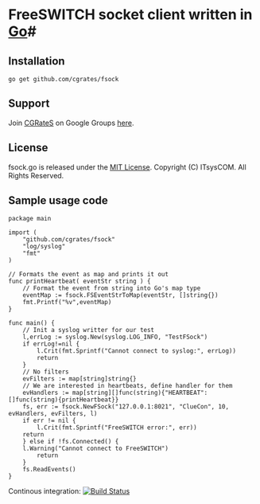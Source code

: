 # FreeSWITCH socket client written in [Go](http://cgrates.org/ "Go Website")#

## Installation ##

`go get github.com/cgrates/fsock`

## Support ##
Join [CGRateS](http://www.cgrates.org/ "CGRateS Website") on Google Groups [here](https://groups.google.com/forum/#!forum/cgrates "CGRateS on GoogleGroups").

## License ##
fsock.go is released under the [MIT License](http://www.opensource.org/licenses/mit-license.php "MIT License").
Copyright (C) ITsysCOM. All Rights Reserved.

## Sample usage code ##
```
package main

import (
    "github.com/cgrates/fsock"
    "log/syslog"
    "fmt"
)

// Formats the event as map and prints it out
func printHeartbeat( eventStr string ) {
    // Format the event from string into Go's map type
    eventMap := fsock.FSEventStrToMap(eventStr, []string{})
    fmt.Printf("%v",eventMap)
}

func main() {
    // Init a syslog writter for our test
    l,errLog := syslog.New(syslog.LOG_INFO, "TestFSock")
    if errLog!=nil {
        l.Crit(fmt.Sprintf("Cannot connect to syslog:", errLog))
        return
    }
    // No filters
    evFilters := map[string]string{}
    // We are interested in heartbeats, define handler for them
    evHandlers := map[string][]func(string){"HEARTBEAT": []func(string){printHeartbeat}}
    fs, err := fsock.NewFSock("127.0.0.1:8021", "ClueCon", 10, evHandlers, evFilters, l)
    if err != nil {
        l.Crit(fmt.Sprintf("FreeSWITCH error:", err))
	return
    } else if !fs.Connected() {
	l.Warning("Cannot connect to FreeSWITCH")
        return
    }
    fs.ReadEvents()
}
```

Continous integration: [![Build Status](https://drone.io/github.com/cgrates/fsock/status.png)](https://drone.io/github.com/cgrates/fsock/latest)

